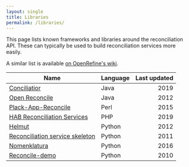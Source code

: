 ```yaml
---
layout: single
title: Libraries
permalink: /libraries/
---
```


This page lists known frameworks and libraries around the reconciliation API.
These can typically be used to build reconciliation services more easily.

A similar list is available [on OpenRefine's wiki](https://github.com/OpenRefine/OpenRefine/wiki/Reconciliation-Service-Api#examples).

| Name                                                                                           | Language  | Last updated  |
|------------------------------------------------------------------------------------------------|-----------|--------------:|
| [Conciliatior](https://github.com/codeforkjeff/conciliator)                                    | Java      | 2019          |
| [Open Reconcile](https://code.google.com/archive/p/open-reconcile/)                            | Java      | 2012          |   
| [Plack-App-Reconcile](https://github.com/nichtich/Plack-App-Reconcile)                         | Perl      | 2015          |
| [HAB Reconciliation Services](https://github.com/dmj/reconcile)                                | PHP       | 2019          |
| [Helmut](https://github.com/okfn/helmut)                                                       | Python    | 2012          |
| [Reconciliation service skeleton](https://github.com/mblwhoi/reconciliation_service_skeleton)  | Python    | 2011          | 
| [Nomenklatura](https://github.com/pudo-attic/nomenklatura)                                     | Python    | 2016          |
| [Reconcile-demo](https://github.com/mikejs/reconcile-demo)                                     | Python    | 2010          |
